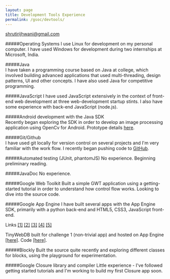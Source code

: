 ```yaml
---
layout: page
title: Development Tools Experience
permalink: /gsoc/devtools/
---
```


shrutirijhwani@gmail.com

#####Operating Systems
I use Linux for development on my personal computer.
I have used Windows for development during two internships at Microsoft, India.

#####Java 	
I have taken a programming course based on Java at college, which involved building advanced applications that used multi-threading, design patterns, UI and other concepts.
I have also used Java for competitive programming.	
	
#####JavaScript 
I have used JavaScript extensively in the context of front-end web development at three web-development startup stints. I also have some experience with back-end JavaScript (node.js). 	
	
	
#####Android development with the Java SDK 	
Recently began exploring the SDK in order to develop an image processing application using OpenCv for Android. Prototype details [here](http://mewscope.appspot.com/).
	
	
#####Git/Github 	
I have used git locally for version control on several projects and I'm very familiar with the work flow. I recently began pushing code to [GitHub](https://github.com/shrutirij).
	
	
#####Automated testing (JUnit, phantomJS)
No experience. Beginning preliminary reading.
	
	
#####JavaDoc
No experience. 	
	
	
#####Google Web Toolkit
Built a simple GWT application using a getting-started tutorial in order to understand how control flow works. Looking to dive into the source code.	
	
	
#####Google App Engine
I have built several apps with the App Engine SDK, primarily with a python back-end and HTML5, CSS3, JavaScript front-end.

Links [[1]](http://happyhoursinbangalore.appspot.com/) [[2]](http://interfacebits2014.appspot.com/) [[3]](http://mewscope.appspot.com/) [[4]](http://sjccchanakya2013.appspot.com/) [[5]](http://workersonweb123.appspot.com/)

TinyWebDB built for challenge 1 (non-trivial app) and hosted on App Engine [[here]](). Code [[here]](https://github.com/shrutirij/testdbtiny).
	
#####Blockly 
Built the source quite recently and exploring different classes for blocks, using the playground for experimentation.	
	
	
#####Google Closure library and compiler
Little experience - I've followed getting started tutorials and I'm working to build my first Closure app soon.



